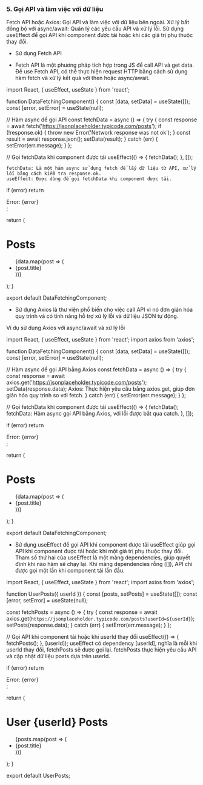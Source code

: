 ### 5. Gọi API và làm việc với dữ liệu
Fetch API hoặc Axios: Gọi API và làm việc với dữ liệu bên ngoài.
Xử lý bất đồng bộ với async/await: Quản lý các yêu cầu API và xử lý lỗi.
Sử dụng useEffect để gọi API khi component được tải hoặc khi các giá trị phụ thuộc thay đổi.

* Sử dụng Fetch API
- Fetch API là một phương pháp tích hợp trong JS để call API và get data. Để use Fetch API, có thể thực hiện request HTTP bằng cách sử dụng hàm fetch và xử lý kết quả với then hoặc async/await.

import React, { useEffect, useState } from 'react';

function DataFetchingComponent() {
  const [data, setData] = useState([]);
  const [error, setError] = useState(null);

  // Hàm async để gọi API
  const fetchData = async () => {
    try {
      const response = await fetch('https://jsonplaceholder.typicode.com/posts');
      if (!response.ok) {
        throw new Error('Network response was not ok');
      }
      const result = await response.json();
      setData(result);
    } catch (err) {
      setError(err.message);
    }
  };

  // Gọi fetchData khi component được tải
  useEffect(() => {
    fetchData();
  }, []);

    fetchData: Là một hàm async sử dụng fetch để lấy dữ liệu từ API, xử lý lỗi bằng cách kiểm tra response.ok.
    useEffect: Được dùng để gọi fetchData khi component được tải.

  if (error) return <div>Error: {error}</div>;

  return (
    <div>
      <h1>Posts</h1>
      <ul>
        {data.map(post => (
          <li key={post.id}>{post.title}</li>
        ))}
      </ul>
    </div>
  );
}

export default DataFetchingComponent;

- Sử dụng Axios là thư viện phổ biến cho việc call API vì nó đơn giản hóa quy trình và có tính năng hỗ trợ xử lý lỗi và dữ liệu JSON tự động. 

Ví dụ sử dụng Axios với async/await và xử lý lỗi
 
import React, { useEffect, useState } from 'react';
import axios from 'axios';

function DataFetchingComponent() {
  const [data, setData] = useState([]);
  const [error, setError] = useState(null);

  // Hàm async để gọi API bằng Axios
  const fetchData = async () => {
    try {
      const response = await axios.get('https://jsonplaceholder.typicode.com/posts');
      setData(response.data);
      Axios: Thực hiện yêu cầu bằng axios.get, giúp đơn giản hóa quy trình so với fetch.
    } catch (err) {
      setError(err.message);
    }
  };

  // Gọi fetchData khi component được tải
  useEffect(() => {
    fetchData();
    fetchData: Hàm async gọi API bằng Axios, với lỗi được bắt qua catch.
  }, []);

  if (error) return <div>Error: {error}</div>;

  return (
    <div>
      <h1>Posts</h1>
      <ul>
        {data.map(post => (
          <li key={post.id}>{post.title}</li>
        ))}
      </ul>
    </div>
  );
}

export default DataFetchingComponent;

- Sử dụng useEffect để gọi API khi component được tải
useEffect giúp gọi API khi component được tải hoặc khi một giá trị phụ thuộc thay đổi. Tham số thứ hai của useEffect là một mảng dependencies, giúp quyết định khi nào hàm sẽ chạy lại. Khi mảng dependencies rỗng ([]), API chỉ được gọi một lần khi component tải lần đầu.
 
import React, { useEffect, useState } from 'react';
import axios from 'axios';

function UserPosts({ userId }) {
  const [posts, setPosts] = useState([]);
  const [error, setError] = useState(null);

  const fetchPosts = async () => {
    try {
      const response = await axios.get(`https://jsonplaceholder.typicode.com/posts?userId=${userId}`);
      setPosts(response.data);
    } catch (err) {
      setError(err.message);
    }
  };

  // Gọi API khi component tải hoặc khi userId thay đổi
  useEffect(() => {
    fetchPosts();
  }, [userId]);
  useEffect có dependency [userId], nghĩa là mỗi khi userId thay đổi, fetchPosts sẽ được gọi lại.
  fetchPosts thực hiện yêu cầu API và cập nhật dữ liệu posts dựa trên userId.

  if (error) return <div>Error: {error}</div>;

  return (
    <div>
      <h1>User {userId} Posts</h1>
      <ul>
        {posts.map(post => (
          <li key={post.id}>{post.title}</li>
        ))}
      </ul>
    </div>
  );
}

export default UserPosts;

